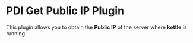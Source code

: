 # PDI Get Public IP Plugin

This plugin allows you to obtain the **Public IP** of the server where **kettle** is running
